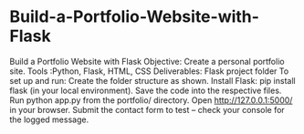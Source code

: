 # Build-a-Portfolio-Website-with-Flask
Build a Portfolio Website with Flask Objective: Create a personal portfolio site. Tools :Python, Flask, HTML, CSS Deliverables: Flask project folder
To set up and run:
Create the folder structure as shown.
Install Flask: pip install flask (in your local environment).
Save the code into the respective files.
Run python app.py from the portfolio/ directory.
Open http://127.0.0.1:5000/ in your browser.
Submit the contact form to test – check your console for the logged message.
